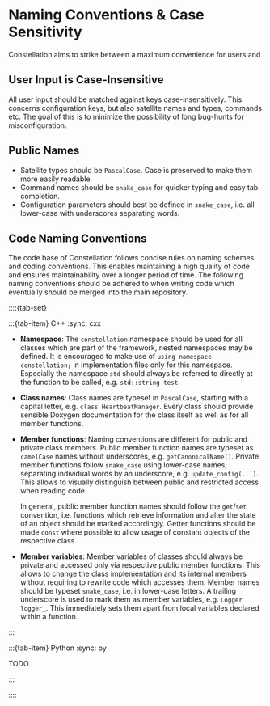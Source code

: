 # Naming Conventions & Case Sensitivity

Constellation aims to strike between a maximum convenience for users and

## User Input is Case-Insensitive

All user input should be matched against keys case-insensitively. This concerns configuration keys, but also satellite names
and types, commands etc. The goal of this is to minimize the possibility of long bug-hunts for misconfiguration.

## Public Names

* Satellite types should be `PascalCase`. Case is preserved to make them more easily readable.
* Command names should be `snake_case` for quicker typing and easy tab completion.
* Configuration parameters should best be defined in `snake_case`, i.e. all lower-case with underscores separating words.

## Code Naming Conventions

The code base of Constellation follows concise rules on naming schemes and coding conventions. This enables maintaining a
high quality of code and ensures maintainability over a longer period of time. The following naming conventions should be
adhered to when writing code which eventually should be merged into the main repository.

::::{tab-set}

:::{tab-item} C++
:sync: cxx

* **Namespace**:
  The `constellation` namespace should be used for all classes which are part of the framework, nested namespaces may be
  defined. It is encouraged to make use of `using namespace constellation;` in implementation files only for this namespace.
  Especially the namespace `std` should always be referred to directly at the function to be called, e.g. `std::string test`.

* **Class names**:
  Class names are typeset in `PascalCase`, starting with a capital letter, e.g. `class HeartbeatManager`. Every class should
  provide sensible Doxygen documentation for the class itself as well as for all member functions.

* **Member functions**:
  Naming conventions are different for public and private class members. Public member function names are typeset as
  `camelCase` names without underscores, e.g. `getCanonicalName()`. Private member functions follow `snake_case` using
  lower-case names, separating individual words by an underscore, e.g. `update_config(...)`. This allows to visually
  distinguish between public and restricted access when reading code.

  In general, public member function names should follow the `get`/`set` convention, i.e. functions which retrieve
  information and alter the state of an object should be marked accordingly. Getter functions should be made `const` where
  possible to allow usage of constant objects of the respective class.

* **Member variables**:
  Member variables of classes should always be private and accessed only via respective public member functions. This
  allows to change the class implementation and its internal members without requiring to rewrite code which accesses them.
  Member names should be typeset `snake_case`, i.e. in lower-case letters. A trailing underscore is used to mark them as
  member variables, e.g. `Logger logger_`. This immediately sets them apart from local variables declared within a function.

:::

:::{tab-item} Python
:sync: py

TODO

:::

::::
